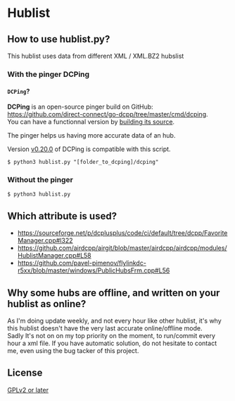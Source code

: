 # Hublist

## How to use hublist.py?

This hublist uses data from different XML / XML.BZ2 hubslist

### With the pinger DCPing

#### `DCPing`?

**DCPing** is an open-source pinger build on GitHub: https://github.com/direct-connect/go-dcpp/tree/master/cmd/dcping.  
You can have a functionnal version by [building its source](https://github.com/direct-connect/go-dcpp/tree/master/cmd/dcping#build).


The pinger helps us having more accurate data of an hub.

Version [v0.20.0](https://github.com/direct-connect/go-dcpp/tree/v0.20.0) of DCPing is compatible with this script.

```
$ python3 hublist.py "[folder_to_dcping]/dcping"
```

### Without the pinger

```
$ python3 hublist.py
```

## Which attribute is used?

- https://sourceforge.net/p/dcplusplus/code/ci/default/tree/dcpp/FavoriteManager.cpp#l322
- https://github.com/airdcpp/airgit/blob/master/airdcpp/airdcpp/modules/HublistManager.cpp#L58
- https://github.com/pavel-pimenov/flylinkdc-r5xx/blob/master/windows/PublicHubsFrm.cpp#L56

## Why some hubs are offline, and written on your hublist as online?

As I'm doing update weekly, and not every hour like other hublist, it's why this hublist doesn't have the very last accurate online/offline mode.<br>
Sadly It's not on on my top priority on the moment, to run/commit every hour a xml file. If you have automatic solution, do not hesitate to contact me, even using the bug tacker of this project.

## License

[GPLv2 or later](https://github.com/DCNF/Hublist/blob/master/LICENSE)
